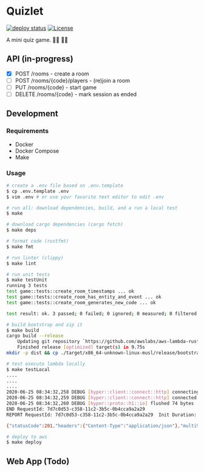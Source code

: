 # Quizlet

[![deploy status](https://github.com/nmeji/quizlet/workflows/Deploy/badge.svg)](https://github.com/nmeji/quizlet/actions)
[![License](https://img.shields.io/dub/l/vibe-d.svg)](LICENSE)

A mini quiz game. :teacher: :student:

## API (in-progress)

- [x] POST /rooms - create a room
- [ ] POST /rooms/{code}/players - (re)join a room
- [ ] PUT /rooms/{code} - start game
- [ ] DELETE /rooms/{code} - mark session as ended

## Development

### Requirements
- Docker
- Docker Compose
- Make

### Usage

```bash
# create a .env file based on .env.template
$ cp .env.template .env
$ vim .env # or use your favorite text editor to edit .env

# run all: download dependencies, build, and a run a local test
$ make

# download cargo dependencies (cargo fetch)
$ make deps

# format code (rustfmt)
$ make fmt

# run linter (clippy)
$ make lint

# run unit tests
$ make testUnit
running 3 tests
test game::tests::create_room_timestamps ... ok
test game::tests::create_room_has_entity_and_event ... ok
test game::tests::create_room_generates_new_code ... ok

test result: ok. 3 passed; 0 failed; 0 ignored; 0 measured; 0 filtered out

# build bootstrap and zip it
$ make build
cargo build --release
    Updating git repository `https://github.com/awslabs/aws-lambda-rust-runtime/`
    Finished release [optimized] target(s) in 9.75s
mkdir -p dist && cp ./target/x86_64-unknown-linux-musl/release/bootstrap dist/

# test execute lambda locally
$ make testLocal
....
....
....
2020-06-25 08:34:32,258 DEBUG [hyper::client::connect::http] connecting to 127.0.0.1:9001
2020-06-25 08:34:32,259 DEBUG [hyper::client::connect::http] connected to 127.0.0.1:9001
2020-06-25 08:34:32,260 DEBUG [hyper::proto::h1::io] flushed 74 bytes
END RequestId: 7d7c0d53-c358-11c2-3b5c-0b4cca9a2a29
REPORT RequestId: 7d7c0d53-c358-11c2-3b5c-0b4cca9a2a29  Init Duration: 89.28 ms Duration: 267.67 ms     Billed Duration: 300 ms Memory Size: 1536 MB   Max Memory Used: 15 MB

{"statusCode":201,"headers":{"Content-Type":"application/json"},"multiValueHeaders":{"Content-Type":["application/json"]},"body":"{\"created\":1593074071,\"entity\":\"Room\",\"event\":\"Created\",\"expiry\":1593117271,\"room_code\":\"LMWW\"}","isBase64Encoded":null}

# deploy to aws
$ make deploy
```

## Web App (Todo)
